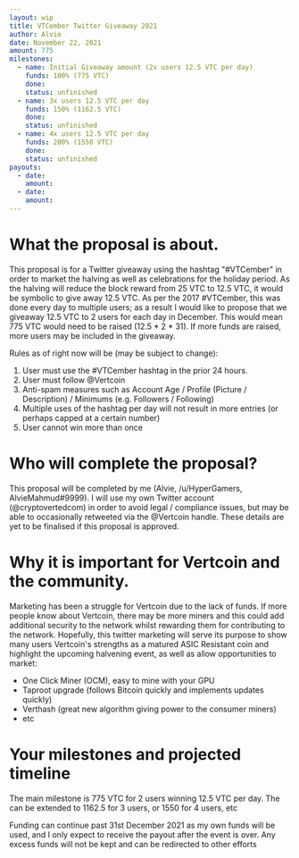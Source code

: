 ```yaml
---
layout: wip
title: VTCember Twitter Giveaway 2021
author: Alvie
date: November 22, 2021
amount: 775
milestones:
  - name: Initial Giveaway amount (2x users 12.5 VTC per day)
    funds: 100% (775 VTC)
    done:
    status: unfinished
  - name: 3x users 12.5 VTC per day
    funds: 150% (1162.5 VTC)
    done:
    status: unfinished
  - name: 4x users 12.5 VTC per day
    funds: 200% (1550 VTC)
    done:
    status: unfinished
payouts:
  - date:
    amount:
  - date:
    amount:
---
```


# What the proposal is about.
This proposal is for a Twitter giveaway using the hashtag "#VTCember" in order to market the halving as well as celebrations for the holiday period.
As the halving will reduce the block reward from 25 VTC to 12.5 VTC, it would be symbolic to give away 12.5 VTC.
As per the 2017 #VTCember, this was done every day to multiple users; as a result I would like to propose that we giveaway 12.5 VTC to 2 users for each day in December.
This would mean 775 VTC would need to be raised (12.5 * 2 * 31). If more funds are raised, more users may be included in the giveaway.

Rules as of right now will be (may be subject to change):

1. User must use the #VTCember hashtag in the prior 24 hours.
1. User must follow @Vertcoin
1. Anti-spam measures such as Account Age / Profile (Picture / Description) / Minimums (e.g. Followers / Following)
1. Multiple uses of the hashtag per day will not result in more entries (or perhaps capped at a certain number)
1. User cannot win more than once

# Who will complete the proposal?
This proposal will be completed by me (Alvie, /u/HyperGamers, AlvieMahmud#9999).
I will use my own Twitter account (@cryptovertedcom) in order to avoid legal / compliance issues, but may be able to occasionally retweeted via the @Vertcoin handle.
These details are yet to be finalised if this proposal is approved.

# Why it is important for Vertcoin and the community.
Marketing has been a struggle for Vertcoin due to the lack of funds.
If more people know about Vertcoin, there may be more miners and this could add additional security to the network whilst rewarding them for contributing to the network.
Hopefully, this twitter marketing will serve its purpose to show many users Vertcoin's strengths as a matured ASIC Resistant coin and highlight the upcoming halvening event, as well as allow opportunities to market:
- One Click Miner (OCM), easy to mine with your GPU
- Taproot upgrade (follows Bitcoin quickly and implements updates quickly)
- Verthash (great new algorithm giving power to the consumer miners)
- etc

# Your milestones and projected timeline
The main milestone is 775 VTC for 2 users winning 12.5 VTC per day.
The can be extended to 1162.5 for 3 users, or 1550 for 4 users, etc

Funding can continue past 31st December 2021 as my own funds will be used, and I only expect to receive the payout after the event is over. Any excess funds will not be kept and can be redirected to other efforts
